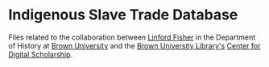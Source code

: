 # Indigenous Slave Trade Database
Files related to the collaboration between [Linford Fisher](https://vivo.brown.edu/display/lf7) in the Department of History at [Brown University](http://www.brown.edu) and the [Brown University Library's](http://library.brown.edu/) [Center for Digital Scholarship](http://cds.library.brown.edu/).